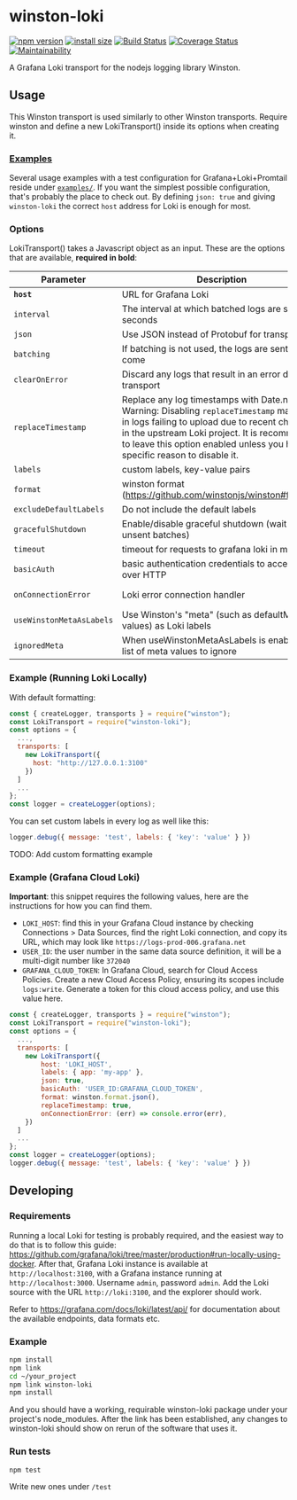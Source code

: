 # winston-loki

[![npm version](https://badge.fury.io/js/winston-loki.svg)](https://badge.fury.io/js/winston-loki)
[![install size](https://packagephobia.now.sh/badge?p=winston-loki)](https://packagephobia.now.sh/result?p=winston-loki)
[![Build Status](https://travis-ci.com/JaniAnttonen/winston-loki.svg?branch=master)](https://travis-ci.com/JaniAnttonen/winston-loki)
[![Coverage Status](https://coveralls.io/repos/github/JaniAnttonen/winston-loki/badge.svg?branch=master)](https://coveralls.io/github/JaniAnttonen/winston-loki?branch=master)
[![Maintainability](https://api.codeclimate.com/v1/badges/17a55cce14d581c308bc/maintainability)](https://codeclimate.com/github/JaniAnttonen/winston-loki/maintainability)

A Grafana Loki transport for the nodejs logging library Winston.

## Usage
This Winston transport is used similarly to other Winston transports. Require winston and define a new LokiTransport() inside its options when creating it.

### [Examples](./examples/)
Several usage examples with a test configuration for Grafana+Loki+Promtail reside under [`examples/`](./examples/). If you want the simplest possible configuration, that's probably the place to check out. By defining `json: true` and giving `winston-loki` the correct `host` address for Loki is enough for most.

### Options
LokiTransport() takes a Javascript object as an input. These are the options that are available, __required in bold__:

| **Parameter**          | **Description**                                                | **Example**                 | **Default** |
|------------------------|----------------------------------------------------------------|-----------------------------|-------------|
| __`host`__             | URL for Grafana Loki                                           | http://127.0.0.1:3100       | null        |
| `interval`             | The interval at which batched logs are sent in seconds         | 30                          | 5           |
| `json`                 | Use JSON instead of Protobuf for transport                     | true                        | false       |
| `batching`             | If batching is not used, the logs are sent as they come        | true                        | true        |
| `clearOnError`         | Discard any logs that result in an error during transport      | true                        | false       |
| `replaceTimestamp` | Replace any log timestamps with Date.now(). Warning: Disabling `replaceTimestamp` may result in logs failing to upload due to recent changes in the upstream Loki project. It is recommended to leave this option enabled unless you have a specific reason to disable it. | true                   | true          |
| `labels`               | custom labels, key-value pairs                                 | { module: 'http' }          | undefined   |
| `format`               | winston format (https://github.com/winstonjs/winston#formats)  | simple()                    | undefined   |
| `excludeDefaultLabels` | Do not include the default labels                              | true                        | false       |
| `gracefulShutdown`     | Enable/disable graceful shutdown (wait for any unsent batches) | false                       | true        |
| `timeout`              | timeout for requests to grafana loki in ms                     | 30000                       | undefined   | 
| `basicAuth`            | basic authentication credentials to access Loki over HTTP      | username:password           | undefined   | 
| `onConnectionError`    | Loki error connection handler                                  | (err) => console.error(err) | undefined   | 
| `useWinstonMetaAsLabels` | Use Winston's "meta" (such as defaultMeta values) as Loki labels | true        | false         |
| `ignoredMeta`      | When useWinstonMetaAsLabels is enabled, a list of meta values to ignore | ["error_description"]  | undefined |

### Example (Running Loki Locally)
With default formatting:
```js
const { createLogger, transports } = require("winston");
const LokiTransport = require("winston-loki");
const options = {
  ...,
  transports: [
    new LokiTransport({
      host: "http://127.0.0.1:3100"
    })
  ]
  ...
};
const logger = createLogger(options);
```

You can set custom labels in every log as well like this:
```js
logger.debug({ message: 'test', labels: { 'key': 'value' } })
```

TODO: Add custom formatting example

### Example (Grafana Cloud Loki)

**Important**: this snippet requires the following values, here are the instructions for how you can find them.

* `LOKI_HOST`: find this in your Grafana Cloud instance by checking Connections > Data Sources, find the right Loki connection, and copy its URL, which may look like `https://logs-prod-006.grafana.net`
* `USER_ID`: the user number in the same data source definition, it will be a multi-digit number like `372040`
* `GRAFANA_CLOUD_TOKEN`: In Grafana Cloud, search for Cloud Access Policies. Create a new Cloud Access Policy, ensuring its scopes include `logs:write`.  Generate a token for this cloud access policy, and use this value here.

```js
const { createLogger, transports } = require("winston");
const LokiTransport = require("winston-loki");
const options = {
  ...,
  transports: [
    new LokiTransport({
        host: 'LOKI_HOST',
        labels: { app: 'my-app' },
        json: true,
        basicAuth: 'USER_ID:GRAFANA_CLOUD_TOKEN',
        format: winston.format.json(),
        replaceTimestamp: true,
        onConnectionError: (err) => console.error(err),
    })
  ]
  ...
};
const logger = createLogger(options);
logger.debug({ message: 'test', labels: { 'key': 'value' } })
```


## Developing
### Requirements
Running a local Loki for testing is probably required, and the easiest way to do that is to follow this guide: https://github.com/grafana/loki/tree/master/production#run-locally-using-docker. After that, Grafana Loki instance is available at `http://localhost:3100`, with a Grafana instance running at `http://localhost:3000`. Username `admin`, password `admin`. Add the Loki source with the URL `http://loki:3100`, and the explorer should work.

Refer to https://grafana.com/docs/loki/latest/api/ for documentation about the available endpoints, data formats etc.

### Example
```sh
npm install
npm link
cd ~/your_project
npm link winston-loki
npm install
```
And you should have a working, requirable winston-loki package under your project's node_modules.
After the link has been established, any changes to winston-loki should show on rerun of the software that uses it.

### Run tests
```sh
npm test
```

Write new ones under `/test`
